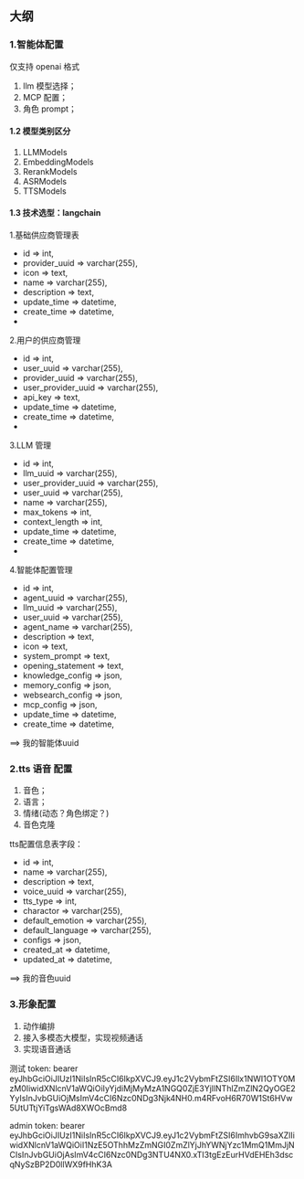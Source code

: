 ## 大纲
### 1.智能体配置
仅支持 openai 格式

1. llm 模型选择；
2. MCP 配置；
3. 角色 prompt；

#### 1.2 模型类别区分
1. LLMModels
2. EmbeddingModels
3. RerankModels
4. ASRModels
5. TTSModels

#### 1.3 技术选型：langchain
1.基础供应商管理表
- id => int,
- provider_uuid => varchar(255),
- icon => text,
- name => varchar(255),
- description => text,
- update_time => datetime,
- create_time => datetime,
- 
2.用户的供应商管理
- id => int,
- user_uuid => varchar(255),
- provider_uuid => varchar(255),
- user_provider_uuid => varchar(255),
- api_key => text,
- update_time => datetime,
- create_time => datetime,
- 
3.LLM 管理
- id => int,
- llm_uuid => varchar(255),
- user_provider_uuid => varchar(255),
- user_uuid => varchar(255),
- name => varchar(255),
- max_tokens => int,
- context_length => int,
- update_time => datetime,
- create_time => datetime,
- 
4.智能体配置管理
- id => int,
- agent_uuid => varchar(255),
- llm_uuid => varchar(255),
- user_uuid => varchar(255),
- agent_name => varchar(255),
- description => text,
- icon => text,
- system_prompt => text,
- opening_statement => text,
- knowledge_config => json,
- memory_config => json,
- websearch_config => json,
- mcp_config => json,
- update_time => datetime,
- create_time => datetime,

==> 我的智能体uuid
### 2.tts 语音 配置
1. 音色；
2. 语言；
3. 情绪(动态？角色绑定？)
4. 音色克隆

tts配置信息表字段：
- id => int,
- name => varchar(255),
- description => text,
- voice_uuid => varchar(255),
- tts_type => int,
- charactor => varchar(255),
- default_emotion => varchar(255),
- default_language => varchar(255),
- configs => json,
- created_at => datetime,
- updated_at => datetime,

==> 我的音色uuid

### 3.形象配置
1. 动作编排
2. 接入多模态大模型，实现视频通话
3. 实现语音通话

测试 token:
bearer eyJhbGciOiJIUzI1NiIsInR5cCI6IkpXVCJ9.eyJ1c2VybmFtZSI6Ilx1NWI1OTY0MzM0IiwidXNlcnV1aWQiOiIyYjdiMjMyMzA1NGQ0ZjE3YjllNThlZmZlN2QyOGE2YyIsInJvbGUiOjMsImV4cCI6Nzc0NDg3Njk4NH0.m4RFvoH6R70W1St6HVw5UtUTtjYiTgsWAd8XWOcBmd8

admin token:
bearer eyJhbGciOiJIUzI1NiIsInR5cCI6IkpXVCJ9.eyJ1c2VybmFtZSI6ImhvbG9saXZlIiwidXNlcnV1aWQiOiI1NzE5OThhMzZmNGI0ZmZlYjJhYWNjYzc1MmQ1MmJjNCIsInJvbGUiOjAsImV4cCI6Nzc0NDg3NTU4NX0.xTI3tgEzEurHVdEHEh3dscqNySzBP2D0llWX9fHhK3A